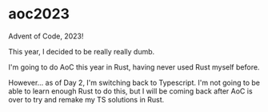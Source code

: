 # aoc2023

Advent of Code, 2023!

This year, I decided to be really really dumb.

I'm going to do AoC this year in Rust, having never used Rust myself before.

However... as of Day 2, I'm switching back to Typescript. I'm not going to be able to learn enough Rust to do this, but I will be coming back after AoC is over to try and remake my TS solutions in Rust.
